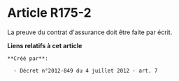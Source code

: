 # Article R175-2

La preuve du contrat d'assurance doit être faite par écrit.

**Liens relatifs à cet article**

	**Créé par**:

	  - Décret n°2012-849 du 4 juillet 2012 - art. 7
